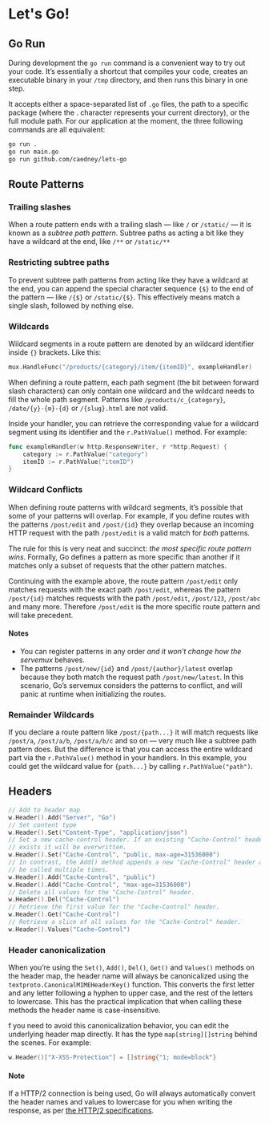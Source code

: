 # Let's Go!

## Go Run

During development the `go run` command is a convenient way to try out your code. It’s essentially a shortcut that compiles your code, creates an executable binary in your `/tmp` directory, and then runs this binary in one step.

It accepts either a space-separated list of `.go` files, the path to a specific package (where the . character represents your current directory), or the full module path. For our application at the moment, the three following commands are all equivalent:

```sh
go run .
go run main.go
go run github.com/caedney/lets-go
```

## Route Patterns

### Trailing slashes

When a route pattern ends with a trailing slash — like `/` or `/static/` — it is known as a _subtree path pattern_. Subtree paths as acting a bit like they have a wildcard at the end, like `/**` or `/static/**`

### Restricting subtree paths

To prevent subtree path patterns from acting like they have a wildcard at the end, you can append the special character sequence `{$}` to the end of the pattern — like `/{$}` or `/static/{$}`. This effectively means match a single slash, followed by nothing else.

### Wildcards

Wildcard segments in a route pattern are denoted by an wildcard identifier inside `{}` brackets. Like this:

```go
mux.HandleFunc("/products/{category}/item/{itemID}", exampleHandler)
```

When defining a route pattern, each path segment (the bit between forward slash characters) can only contain one wildcard and the wildcard needs to fill the whole path segment. Patterns like `/products/c_{category}`, `/date/{y}-{m}-{d}` or `/{slug}.html` are not valid.

Inside your handler, you can retrieve the corresponding value for a wildcard segment using its identifier and the `r.PathValue()` method. For example:

```go
func exampleHandler(w http.ResponseWriter, r *http.Request) {
    category := r.PathValue("category")
    itemID := r.PathValue("itemID")
}
```

### Wildcard Conflicts

When defining route patterns with wildcard segments, it’s possible that some of your patterns will overlap. For example, if you define routes with the patterns `/post/edit` and `/post/{id}` they overlap because an incoming HTTP request with the path `/post/edit` is a valid match for _both_ patterns.

The rule for this is very neat and succinct: _the most specific route pattern wins_. Formally, Go defines a pattern as more specific than another if it matches only a subset of requests that the other pattern matches.

Continuing with the example above, the route pattern `/post/edit` only matches requests with the exact path `/post/edit`, whereas the pattern `/post/{id}` matches requests with the path `/post/edit`, `/post/123`, `/post/abc` and many more. Therefore `/post/edit` is the more specific route pattern and will take precedent.

#### Notes

-   You can register patterns in any order _and it won’t change how the servemux_ behaves.
-   The patterns `/post/new/{id}` and `/post/{author}/latest` overlap because they both match the request path `/post/new/latest`. In this scenario, Go’s servemux considers the patterns to conflict, and will panic at runtime when initializing the routes.

### Remainder Wildcards

If you declare a route pattern like `/post/{path...}` it will match requests like `/post/a`, `/post/a/b`, `/post/a/b/c` and so on — very much like a subtree path pattern does. But the difference is that you can access the entire wildcard part via the `r.PathValue()` method in your handlers. In this example, you could get the wildcard value for `{path...}` by calling `r.PathValue("path")`.

## Headers

```go
// Add to header map
w.Header().Add("Server", "Go")
// Set content type
w.Header().Set("Content-Type", "application/json")
// Set a new cache-control header. If an existing "Cache-Control" header
// exists it will be overwritten.
w.Header().Set("Cache-Control", "public, max-age=31536000")
// In contrast, the Add() method appends a new "Cache-Control" header and can
// be called multiple times.
w.Header().Add("Cache-Control", "public")
w.Header().Add("Cache-Control", "max-age=31536000")
// Delete all values for the "Cache-Control" header.
w.Header().Del("Cache-Control")
// Retrieve the first value for the "Cache-Control" header.
w.Header().Get("Cache-Control")
// Retrieve a slice of all values for the "Cache-Control" header.
w.Header().Values("Cache-Control")
```

### Header canonicalization

When you’re using the `Set()`, `Add()`, `Del()`, `Get()` and `Values()` methods on the header map, the header name will always be canonicalized using the `textproto.CanonicalMIMEHeaderKey()` function. This converts the first letter and any letter following a hyphen to upper case, and the rest of the letters to lowercase. This has the practical implication that when calling these methods the header name is case-insensitive.

f you need to avoid this canonicalization behavior, you can edit the underlying header map directly. It has the type `map[string][]string` behind the scenes. For example:

```go
w.Header()["X-XSS-Protection"] = []string{"1; mode=block"}
```

#### Note

If a HTTP/2 connection is being used, Go will always automatically convert the header names and values to lowercase for you when writing the response, as per [the HTTP/2 specifications](https://tools.ietf.org/html/rfc7540#section-8.1.2).
